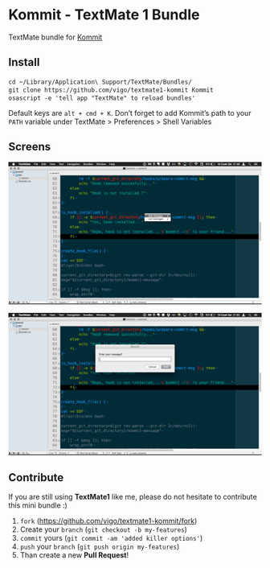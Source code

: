 # Kommit - TextMate 1 Bundle

TextMate bundle for [Kommit][01]

## Install

    cd ~/Library/Application\ Support/TextMate/Bundles/
    git clone https://github.com/vigo/textmate1-kommit Kommit
    osascript -e 'tell app "TextMate" to reload bundles'

Default keys are `alt + cmd + K`. Don’t forget to add Kommit’s path
to your `PATH` variable under TextMate > Preferences > Shell Variables

## Screens

![Image 1](https://github.com/vigo/textmate1-kommit/raw/master/Screenshots/kommit-options.png)

![Image 2](https://github.com/vigo/textmate1-kommit/raw/master/Screenshots/kommit-input.png)

## Contribute

If you are still using **TextMate1** like me, please do not hesitate to contribute
this mini bundle :)

1. `fork` (https://github.com/vigo/textmate1-kommit/fork)
1. Create your `branch` (`git checkout -b my-features`)
1. `commit` yours (`git commit -am 'added killer options'`)
1. `push` your `branch` (`git push origin my-features`)
1. Than create a new **Pull Request**!



[01]: https://github.com/bilgi-webteam/kommit